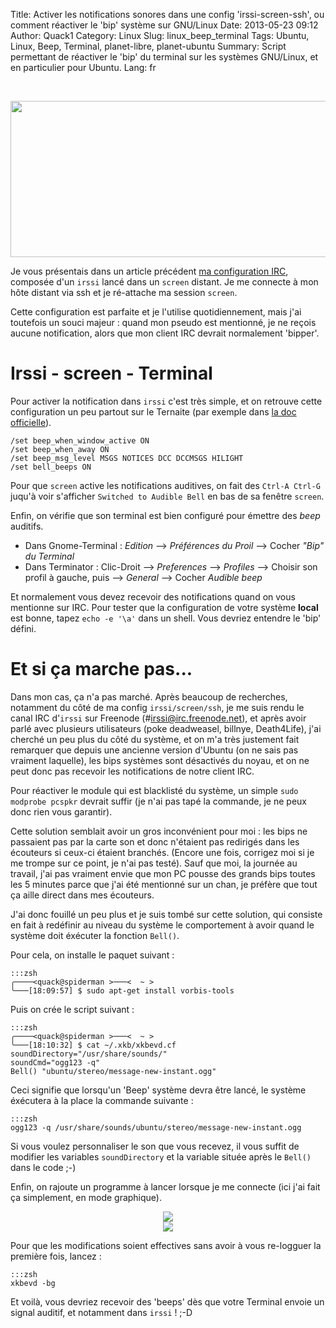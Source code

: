 Title: Activer les notifications sonores dans une config 'irssi-screen-ssh', ou comment réactiver le 'bip' système sur GNU/Linux
Date: 2013-05-23 09:12
Author: Quack1
Category: Linux
Slug: linux_beep_terminal
Tags: Ubuntu, Linux, Beep, Terminal, planet-libre, planet-ubuntu
Summary: Script permettant de réactiver le 'bip' du terminal sur les systèmes GNU/Linux, et en particulier pour Ubuntu.
Lang: fr

&nbsp;
<div align=center><img src="static/upload/.png" width="600" height="250" align=center /></div>

Je vous présentais dans un article précédent [ma configuration IRC](|filename|/irssi-screen.md), composée d'un `irssi` lancé dans un `screen` distant. Je me connecte à mon hôte distant via ssh et je ré-attache ma session `screen`.

Cette configuration est parfaite et je l'utilise quotidiennement, mais j'ai toutefois un souci majeur : quand mon pseudo est mentionné, je ne reçois aucune notification, alors que mon client IRC devrait normalement 'bipper'.

# Irssi - screen - Terminal

Pour activer la notification dans `irssi` c'est très simple, et on retrouve cette configuration un peu partout sur le Ternaite (par exemple dans [la doc officielle](http://www.irssi.org/documentation/tips)).

	/set beep_when_window_active ON
	/set beep_when_away ON
	/set beep_msg_level MSGS NOTICES DCC DCCMSGS HILIGHT
	/set bell_beeps ON

Pour que `screen` active les notifications auditives, on fait des `Ctrl-A Ctrl-G` juqu'à voir s'afficher `Switched to Audible Bell` en bas de sa fenêtre `screen`.

Enfin, on vérifie que son terminal est bien configuré pour émettre des _beep_ auditifs.

- Dans Gnome-Terminal : _Edition_ --> _Préférences du Proil_ --> Cocher _"Bip" du Terminal_
- Dans Terminator : Clic-Droit --> _Preferences_ --> _Profiles_ --> Choisir son profil à gauche, puis --> _General_ --> Cocher _Audible beep_

Et normalement vous devez recevoir des notifications quand on vous mentionne sur IRC. Pour tester que la configuration de votre système **local** est bonne, tapez `echo -e '\a'` dans un shell. Vous devriez entendre le 'bip' défini.

# Et si ça marche pas...

Dans mon cas, ça n'a pas marché. Après beaucoup de recherches, notamment du côté de ma config `irssi/screen/ssh`, je me suis rendu le canal IRC d'`irssi` sur Freenode (#irssi@irc.freenode.net), et après avoir parlé avec plusieurs utilisateurs (poke deadweasel, billnye, Death4Life), j'ai cherché un peu plus du côté du système, et on m'a très justement fait remarquer que depuis une ancienne version d'Ubuntu (on ne sais pas vraiment laquelle), les bips systèmes sont désactivés du noyau, et on ne peut donc pas recevoir les notifications de notre client IRC.

Pour réactiver le module qui est blacklisté du système, un simple `sudo modprobe pcspkr` devrait suffir (je n'ai pas tapé la commande, je ne peux donc rien vous garantir).

Cette solution semblait avoir un gros inconvénient pour moi : les bips ne passaient pas par la carte son et donc n'étaient pas redirigés dans les écouteurs si ceux-ci étaient branchés. (Encore une fois, corrigez moi si je me trompe sur ce point, je n'ai pas testé). Sauf que moi, la journée au travail, j'ai pas vraiment envie que mon PC pousse des grands bips toutes les 5 minutes parce que j'ai été mentionné sur un chan, je préfère que tout ça aille direct dans mes écouteurs.

J'ai donc fouillé un peu plus et je suis tombé sur cette solution, qui consiste en fait à redéfinir au niveau du système le comportement à avoir quand le système doit éxécuter la fonction `Bell()`.

Pour cela, on installe le paquet suivant : 

	:::zsh
	╭────<quack@spiderman >───<  ~ >  
	╰───[18:09:57] $ sudo apt-get install vorbis-tools

Puis on crée le script suivant : 

	:::zsh
	╭────<quack@spiderman >───<  ~ >  
	╰───[18:10:32] $ cat ~/.xkb/xkbevd.cf          
	soundDirectory="/usr/share/sounds/"
	soundCmd="ogg123 -q"
	Bell() "ubuntu/stereo/message-new-instant.ogg"

Ceci signifie que lorsqu'un 'Beep' système devra être lancé, le système éxécutera à la place la commande suivante : 

	:::zsh
	ogg123 -q /usr/share/sounds/ubuntu/stereo/message-new-instant.ogg

Si vous voulez personnaliser le son que vous recevez, il vous suffit de modifier les variables `soundDirectory` et la variable située après le `Bell()` dans le code ;-)

Enfin, on rajoute un programme à lancer lorsque je me connecte (ici j'ai fait ça simplement, en mode graphique).

<div align=center><a href="static/upload/beep_1.png"><img src="static/upload/beep_1.png" align="center" /></a></div>

<div align=center><a href="static/upload/beep_2.png"><img src="static/upload/beep_2.png" align="center" /></a></div>

Pour que les modifications soient effectives sans avoir à vous re-logguer la première fois, lancez : 

	:::zsh
	xkbevd -bg

Et voilà, vous devriez recevoir des 'beeps' dès que votre Terminal envoie un signal auditif, et notamment dans `irssi` ! ;-D